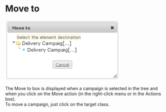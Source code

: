 <!--
parent:
    title: Deliveries
author:
    - 'Jérôme Bogaerts'
created_at: '2012-04-12 19:12:57'
updated_at: '2013-03-13 14:13:09'
tags:
    - Deliveries
-->

Move to
=======

![](../resources/campaigns-move.png)

The Move to box is displayed when a campaign is selected in the tree and when you click on the Move action (in the right-click menu or in the Actions box).\
To move a campaign, just click on the target class.


